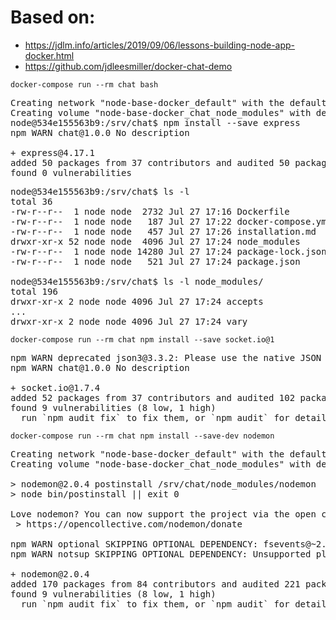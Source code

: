 
# Based on:
- https://jdlm.info/articles/2019/09/06/lessons-building-node-app-docker.html
- https://github.com/jdleesmiller/docker-chat-demo

`docker-compose run --rm chat bash                                  `
<pre>
Creating network "node-base-docker_default" with the default driver
Creating volume "node-base-docker_chat_node_modules" with default driver
node@534e155563b9:/srv/chat$ npm install --save express
npm WARN chat@1.0.0 No description

+ express@4.17.1
added 50 packages from 37 contributors and audited 50 packages in 3.364s
found 0 vulnerabilities
</pre>


<pre>
node@534e155563b9:/srv/chat$ ls -l
total 36
-rw-r--r--  1 node node  2732 Jul 27 17:16 Dockerfile
-rw-r--r--  1 node node   187 Jul 27 17:22 docker-compose.yml
-rw-r--r--  1 node node   457 Jul 27 17:26 installation.md
drwxr-xr-x 52 node node  4096 Jul 27 17:24 node_modules
-rw-r--r--  1 node node 14280 Jul 27 17:24 package-lock.json
-rw-r--r--  1 node node   521 Jul 27 17:24 package.json

node@534e155563b9:/srv/chat$ ls -l node_modules/
total 196
drwxr-xr-x 2 node node 4096 Jul 27 17:24 accepts
...
drwxr-xr-x 2 node node 4096 Jul 27 17:24 vary
</pre>

`docker-compose run --rm chat npm install --save socket.io@1        `
<pre>
npm WARN deprecated json3@3.3.2: Please use the native JSON object instead of JSON 3
npm WARN chat@1.0.0 No description

+ socket.io@1.7.4
added 52 packages from 37 contributors and audited 102 packages in 10.492s
found 9 vulnerabilities (8 low, 1 high)
  run `npm audit fix` to fix them, or `npm audit` for details
</pre>


`docker-compose run --rm chat npm install --save-dev nodemon           `
<pre>
Creating network "node-base-docker_default" with the default driver
Creating volume "node-base-docker_chat_node_modules" with default driver

> nodemon@2.0.4 postinstall /srv/chat/node_modules/nodemon
> node bin/postinstall || exit 0

Love nodemon? You can now support the project via the open collective:
 > https://opencollective.com/nodemon/donate

npm WARN optional SKIPPING OPTIONAL DEPENDENCY: fsevents@~2.1.2 (node_modules/chokidar/node_modules/fsevents):
npm WARN notsup SKIPPING OPTIONAL DEPENDENCY: Unsupported platform for fsevents@2.1.3: wanted {"os":"darwin","arch":"any"} (current: {"os":"linux","arch":"x64"})

+ nodemon@2.0.4
added 170 packages from 84 contributors and audited 221 packages in 8.797s
found 9 vulnerabilities (8 low, 1 high)
  run `npm audit fix` to fix them, or `npm audit` for details
</pre>